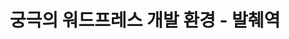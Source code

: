---
layout: post
title: "궁극의 워드프레스 개발 환경 - 발췌역"
description: "The Ultimate WordPress Development Environment을 발췌해서 번역"
category: blog
tags: [wordpress, development, environment]
---